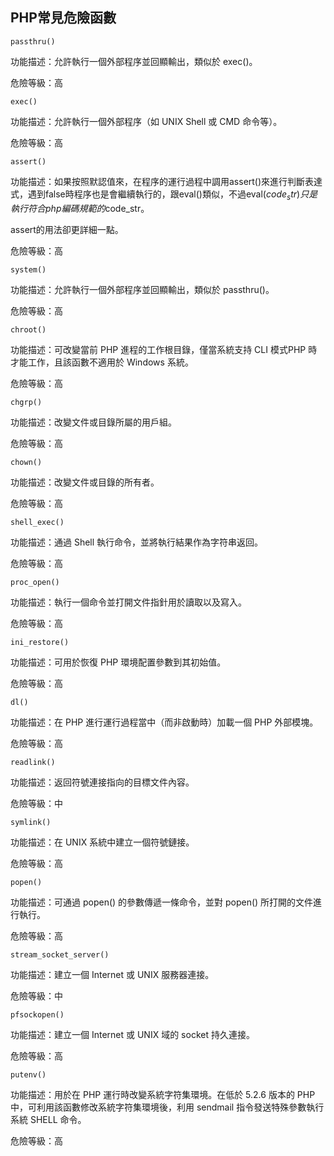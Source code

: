 ## PHP常見危險函數

```passthru()```

<p>
功能描述：允許執行一個外部程序並回顯輸出，類似於 exec()。
<p>
危險等級：高
<p>

```exec()```

功能描述：允許執行一個外部程序（如 UNIX Shell 或 CMD 命令等）。
<p>
危險等級：高
<p>

```assert()```

功能描述：如果按照默認值來，在程序的運行過程中調用assert()來進行判斷表達式，遇到false時程序也是會繼續執行的，跟eval()類似，不過eval($code_str)只是執行符合php編碼規範的$code_str。 
<p>
assert的用法卻更詳細一點。
<p>
危險等級：高
<p>

```system()```

功能描述：允許執行一個外部程序並回顯輸出，類似於 passthru()。
<p>
危險等級：高
<p>

```chroot()```

功能描述：可改變當前 PHP 進程的工作根目錄，僅當系統支持 CLI 模式PHP 時才能工作，且該函數不適用於 Windows 系統。
<p>
危險等級：高
<p>

```chgrp()```

功能描述：改變文件或目錄所屬的用戶組。
<p>
危險等級：高
<p>

```chown()```

功能描述：改變文件或目錄的所有者。
<p>
危險等級：高
<p>

```shell_exec()```

功能描述：通過 Shell 執行命令，並將執行結果作為字符串返回。
<p>
危險等級：高
<p>

```proc_open()```

功能描述：執行一個命令並打開文件指針用於讀取以及寫入。
<p>
危險等級：高
<p>

```ini_restore()```

功能描述：可用於恢復 PHP 環境配置參數到其初始值。
<p>
危險等級：高
<p>

```dl()```

功能描述：在 PHP 進行運行過程當中（而非啟動時）加載一個 PHP 外部模塊。
<p>
危險等級：高
<p>

```readlink()```

功能描述：返回符號連接指向的目標文件內容。
<p>
危險等級：中
<p>

```symlink()```

功能描述：在 UNIX 系統中建立一個符號鏈接。
<p>
危險等級：高
<p>

```popen()```

功能描述：可通過 popen() 的參數傳遞一條命令，並對 popen() 所打開的文件進行執行。
<p>
危險等級：高
<p>

```stream_socket_server()```

功能描述：建立一個 Internet 或 UNIX 服務器連接。
<p>
危險等級：中
<p>

```pfsockopen()```

功能描述：建立一個 Internet 或 UNIX 域的 socket 持久連接。
<p>
危險等級：高
<p>
	
```putenv()```

功能描述：用於在 PHP 運行時改變系統字符集環境。在低於 5.2.6 版本的 PHP 中，可利用該函數修改系統字符集環境後，利用 sendmail 指令發送特殊參數執行系統 SHELL 命令。
<p>
危險等級：高